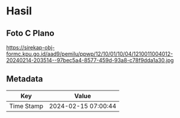 # Hasil

## Foto C Plano

https://sirekap-obj-formc.kpu.go.id/aad9/pemilu/ppwp/12/10/01/10/04/1210011004012-20240214-203514--97bec5a4-8577-459d-93a8-c78f9dda1a30.jpg


## Metadata

| Key        | Value               |
| ---------- | ------------------- |
| Time Stamp | 2024-02-15 07:00:44 |



